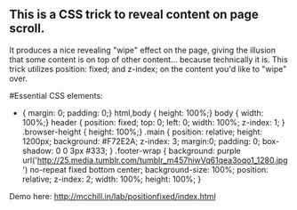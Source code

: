 ## This is a CSS trick to reveal content on page scroll.

It produces a nice revealing "wipe" effect on the page, giving the illusion that some content is on top of other content... because technically it is.
This trick utilizes position: fixed; and z-index; on the content you'd like to "wipe" over.

#Essential CSS elements:
* { margin: 0; padding: 0;}
html,body { height: 100%;}
body { width: 100%;}
header { position: fixed; top: 0; left: 0; width: 100%; z-index: 1; }
.browser-height { height: 100%;}
.main { position: relative; height: 1200px; background: #F72E2A; z-index: 3; margin:0; padding: 0; box-shadow: 0 0 3px #333; }
.footer-wrap { background: purple url('http://25.media.tumblr.com/tumblr_m457hiwVq61qea3oqo1_1280.jpg') no-repeat fixed bottom center; background-size: 100%; position: relative; z-index: 2; width: 100%; height: 100%; }

Demo here: http://mcchill.in/lab/positionfixed/index.html